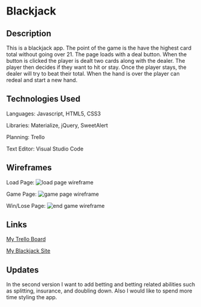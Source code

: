 # Blackjack

## Description

This is a blackjack app. The point of the game is the have the highest card total without going over 21. The page loads with a deal button. When the button is clicked the player is dealt two cards along with the dealer. The player then decides if they want to hit or stay. Once the player stays, the dealer will try to beat their total. When the hand is over the player can redeal and start a new hand.

## Technologies Used

Languages: Javascript, HTML5, CSS3

Libraries: Materialize, jQuery, SweetAlert

Planning: Trello

Text Editor: Visual Studio Code

## Wireframes

Load Page:
![load page wireframe](https://imgur.com/m9nERME.jpg 'Load Page Wireframe')

Game Page:
![game page wireframe](https://i.imgur.com/GarY4zk.jpg 'Game Page Wireframe')

Win/Lose Page:
![end game wireframe](https://imgur.com/3kZsFYE.jpg 'End of Game Wireframe')

## Links

[My Trello Board](https://trello.com/b/td9qpJ7e/wdi-project-1-blackjack)

[My Blackjack Site](http://bensblackjack.bitballoon.com/)

## Updates

In the second version I want to add betting and betting related abilities such as splitting, insurance, and doubling down. Also I would like to spend more time styling the app.
